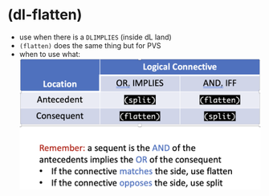 (dl-flatten)
============
- use when there is a `DLIMPLIES` (inside dL land)
- `(flatten)` does the same thing but for PVS
- when to use what: ![image.png](https://github.com/n-crespo/NASA-2023/blob/master/assets/image_1688746628132_0.png)

